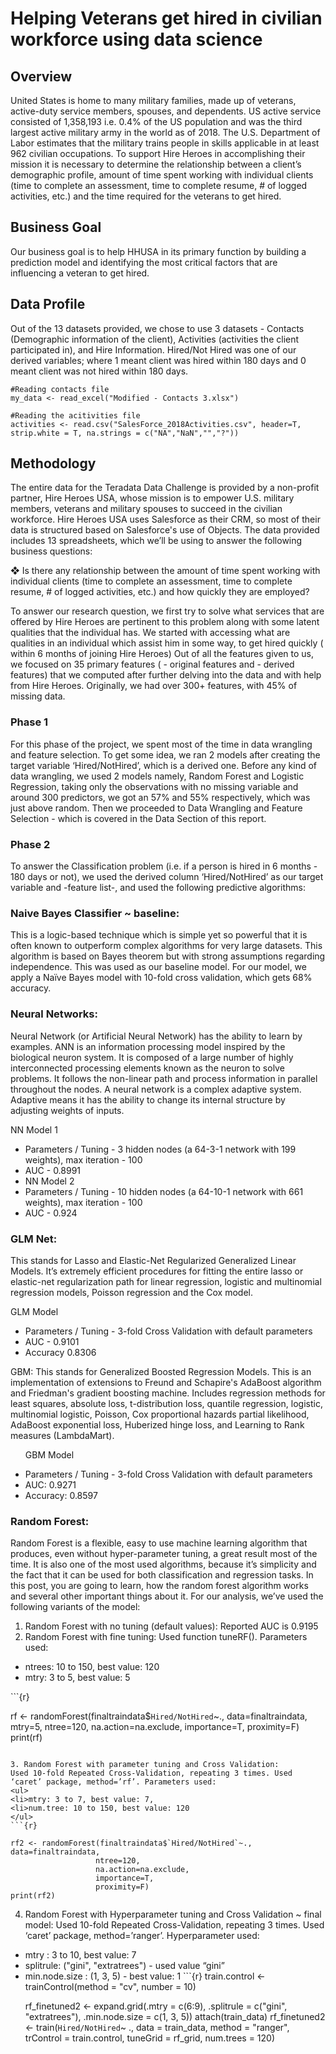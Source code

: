 # Helping Veterans get hired in civilian workforce using data science 

## Overview

United States is home to many military families, made up of veterans, active-duty service members, spouses, and dependents. US active service consisted of 1,358,193 i.e. 0.4% of the US population and was the third largest active military army in the world as of 2018. The U.S. Department of Labor estimates that the military trains people in skills applicable in at least 962 civilian occupations. To support Hire Heroes in accomplishing their mission it is necessary to determine the relationship between a client’s demographic profile, amount of time spent working with individual clients (time to complete an assessment, time to complete resume, # of logged activities, etc.)  and the time required for the veterans to get hired. 


## Business Goal

Our business goal is to help HHUSA in its primary function by building a prediction model and identifying the most critical factors that are influencing a veteran to get hired. 

## Data Profile

Out of the 13 datasets provided, we chose to use 3 datasets - Contacts (Demographic information of the client), Activities (activities the client participated in), and Hire Information. Hired/Not Hired was one of our derived variables; where 1 meant client was hired within 180 days and 0 meant client was not hired within 180 days.

```{r}
#Reading contacts file
my_data <- read_excel("Modified - Contacts 3.xlsx")

#Reading the acitivities file
activities <- read.csv("SalesForce_2018Activities.csv", header=T, strip.white = T, na.strings = c("NA","NaN","","?"))
```
## Methodology

The entire data for the Teradata Data Challenge is provided by a non-profit partner, Hire Heroes USA, whose mission is to empower U.S. military members, veterans and military spouses to succeed in the civilian workforce. Hire Heroes USA uses Salesforce as their CRM, so most of their data is structured based on Salesforce's use of Objects. The data provided includes 13 spreadsheets, which we’ll be using to answer the following business questions:

❖	Is there any relationship between the amount of time spent working with individual clients (time to complete an assessment, time to complete resume, # of logged activities, etc.) and how quickly they are employed?

To answer our research question, we first try to solve what services that are offered by Hire Heroes are pertinent to this problem along with some latent qualities that the individual has. We started with accessing what are qualities in an individual which assist him in some way, to get hired quickly ( within 6 months of joining Hire Heroes)
Out of all the features given to us, we focused on 35 primary features ( - original features and - derived features) that we computed after further delving into the data and with help from Hire Heroes. Originally, we had over 300+ features, with 45% of missing data.

### Phase 1

For this phase of the project, we spent most of the time in data wrangling and feature selection. To get some idea, we ran 2 models after creating the target variable ‘Hired/NotHired’, which is a derived one. 
Before any kind of data wrangling, we used 2 models namely, Random Forest and Logistic Regression, taking only the observations with no missing variable and around 300 predictors, we got an 57% and 55% respectively, which was just above random. Then we proceeded to Data Wrangling and Feature Selection - which is covered in the Data Section of this report.

### Phase 2

To answer the Classification problem (i.e. if a person is hired in 6 months - 180 days or not), we used the derived column ‘Hired/NotHired’ as our target variable and -feature list-, and used the following predictive algorithms:

### Naive Bayes Classifier ~ baseline: 
This is a logic-based technique which is simple yet so powerful that it is often known to outperform complex algorithms for very large datasets. This algorithm is based on Bayes theorem but with strong assumptions regarding independence. This was used as our baseline model. 
For our model, we apply a Naïve Bayes model with 10-fold cross validation, which gets 68% accuracy.

### Neural Networks:
Neural Network (or Artificial Neural Network) has the ability to learn by examples. ANN is an information processing model inspired by the biological neuron system. It is composed of a large number of highly interconnected processing elements known as the neuron to solve problems. It follows the non-linear path and process information in parallel throughout the nodes. A neural network is a complex adaptive system. Adaptive means it has the ability to change its internal structure by adjusting weights of inputs. 

NN Model 1
<ul>
<li>Parameters / Tuning - 3 hidden nodes (a 64-3-1 network with 199 weights), max iteration - 100 </li>
<li> AUC - 0.8991 </li>
<li> NN Model 2 </li>
<li> Parameters / Tuning - 10 hidden nodes (a 64-10-1 network with 661 weights), max iteration - 100 </li>
<li> AUC - 0.924 </li>
</ul>

### GLM Net: 
This stands for Lasso and Elastic-Net Regularized Generalized Linear Models. It’s extremely efficient procedures for fitting the entire lasso or elastic-net regularization path for linear regression, logistic and multinomial regression models, Poisson regression and the Cox model. 


GLM Model
<ul>
<li>Parameters / Tuning - 3-fold Cross Validation with default parameters
<li>AUC - 0.9101
<li>Accuracy 0.8306
</ul>

GBM:
This stands for Generalized Boosted Regression Models. This is an implementation of extensions to Freund and Schapire's AdaBoost algorithm and Friedman's gradient boosting machine. Includes regression methods for least squares, absolute loss, t-distribution loss, quantile regression, logistic, multinomial logistic, Poisson, Cox proportional hazards partial likelihood, AdaBoost exponential loss, Huberized hinge loss, and Learning to Rank measures (LambdaMart). 
<ul>
  
GBM Model
<li>Parameters / Tuning - 3-fold Cross Validation with default parameters
<li>AUC: 0.9271
<li>Accuracy: 0.8597 
</ul>

  
### Random Forest:

Random Forest is a flexible, easy to use machine learning algorithm that produces, even without hyper-parameter tuning, a great result most of the time. It is also one of the most used algorithms, because it’s simplicity and the fact that it can be used for both classification and regression tasks. In this post, you are going to learn, how the random forest algorithm works and several other important things about it.
For our analysis, we’ve used the following variants of the model:
1. Random Forest with no tuning (default values): Reported AUC is 0.9195
2. Random Forest with fine tuning: 
Used function tuneRF(). Parameters used:
<ul>
<li>ntrees: 10 to 150, best value: 120
<li>mtry: 3 to 5, best value: 5
</ul>
```{r}

rf <- randomForest(finaltraindata$`Hired/NotHired`~., data=finaltraindata, mtry=5, 
                   ntree=120, 
                   na.action=na.exclude, 
                   importance=T,
                   proximity=F)
print(rf)

```

3. Random Forest with parameter tuning and Cross Validation: 
Used 10-fold Repeated Cross-Validation, repeating 3 times. Used ‘caret’ package, method=’rf’. Parameters used:
<ul>
<li>mtry: 3 to 7, best value: 7, 
<li>num.tree: 10 to 150, best value: 120
</ul>
```{r}

rf2 <- randomForest(finaltraindata$`Hired/NotHired`~., data=finaltraindata, 
                   ntree=120, 
                   na.action=na.exclude, 
                   importance=T,
                   proximity=F)
print(rf2)
```
4. Random Forest with Hyperparameter tuning and Cross Validation ~ final model:
Used 10-fold Repeated Cross-Validation, repeating 3 times. Used ‘caret’ package, method=’ranger’. Hyperparameter used:
<ul>
<li>mtry : 3 to 10, best value: 7
<li>splitrule: ("gini", "extratrees") - used value “gini”
<li>min.node.size : (1, 3, 5) - best value: 1
```{r}
train.control <- trainControl(method = "cv", number = 10)

rf_finetuned2 <- expand.grid(.mtry = c(6:9),
                       .splitrule = c("gini", "extratrees"),
                       .min.node.size = c(1, 3, 5))
attach(train_data)
rf_finetuned2 <- train(`Hired/NotHired`~ ., data = train_data,
                method = "ranger",
                trControl = train.control, tuneGrid = rf_grid,
                num.trees = 120)

</ul>

